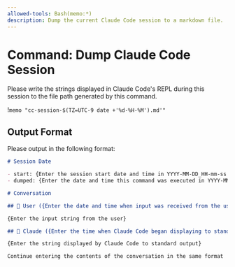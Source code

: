 ```yaml
---
allowed-tools: Bash(memo:*)
description: Dump the current Claude Code session to a markdown file.
---
```


# Command: Dump Claude Code Session

Please write the strings displayed in Claude Code's REPL during this session to the file path generated by this command.

!`memo "cc-session-$(TZ=UTC-9 date +'%d-%H-%M').md'"`

## Output Format

Please output in the following format:

```markdown
# Session Date

- start: {Enter the session start date and time in YYYY-MM-DD_HH-mm-ss format}
- dumped: {Enter the date and time this command was executed in YYYY-MM-DD_HH-mm-ss format}

# Conversation

## 👤 User ({Enter the date and time when input was received from the user in YYYY-MM-DD_HH-mm-ss format})

{Enter the input string from the user}

## 🤖 Claude ({Enter the time when Claude Code began displaying to standard output in YYYY-MM-DD_HH-mm-ss format})

{Enter the string displayed by Claude Code to standard output}

Continue entering the contents of the conversation in the same format
```
